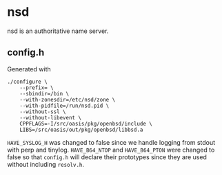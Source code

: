 # nsd
nsd is an authoritative name server.

## config.h
Generated with

	./configure \
		--prefix= \
		--sbindir=/bin \
		--with-zonesdir=/etc/nsd/zone \
		--with-pidfile=/run/nsd.pid \
		--without-ssl \
		--without-libevent \
		CPPFLAGS=-I/src/oasis/pkg/openbsd/include \
		LIBS=/src/oasis/out/pkg/openbsd/libbsd.a

`HAVE_SYSLOG_H` was changed to false since we handle logging from stdout with
perp and tinylog. `HAVE_B64_NTOP` and `HAVE_B64_PTON` were changed to false so
that `config.h` will declare their prototypes since they are used without
including `resolv.h`.
